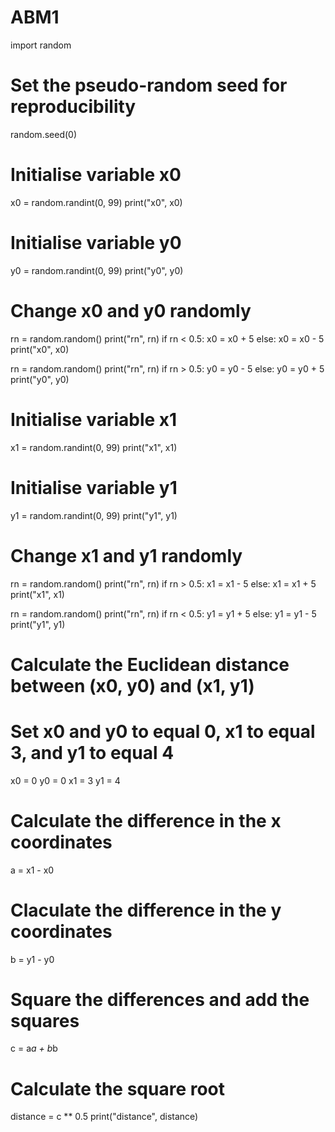 # ABM1
import random

# Set the pseudo-random seed for reproducibility
random.seed(0)

# Initialise variable x0
x0 = random.randint(0, 99)
print("x0", x0)
# Initialise variable y0
y0 = random.randint(0, 99)
print("y0", y0)

# Change x0 and y0 randomly
rn = random.random()
print("rn", rn)
if rn < 0.5:
    x0 = x0 + 5
else:
    x0 = x0 - 5
print("x0", x0)

rn = random.random()
print("rn", rn)
if rn > 0.5:
    y0 = y0 - 5
else:
    y0 = y0 + 5
print("y0", y0)

# Initialise variable x1
x1 = random.randint(0, 99)
print("x1", x1)
# Initialise variable y1
y1 = random.randint(0, 99)
print("y1", y1)

# Change x1 and y1 randomly
rn = random.random()
print("rn", rn)
if rn > 0.5:
    x1 = x1 - 5
else:
    x1 = x1 + 5
print("x1", x1)

rn = random.random()
print("rn", rn)
if rn < 0.5:
    y1 = y1 + 5
else:
    y1 = y1 - 5
print("y1", y1)

# Calculate the Euclidean distance between (x0, y0) and (x1, y1)
# Set x0 and y0 to equal 0, x1 to equal 3, and y1 to equal 4
x0 = 0
y0 = 0
x1 = 3
y1 = 4
# Calculate the difference in the x coordinates
a = x1 - x0
# Claculate the difference in the y coordinates
b = y1 - y0
# Square the differences and add the squares
c = a*a + b*b
# Calculate the square root
distance = c ** 0.5
print("distance", distance)
